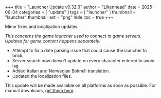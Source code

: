 +++
title = "Launcher Update v0.32.0"
author = "Liltenhead"
date = 2025-06-04
categories = [
	"update"
]
tags = [
	"launcher"
]
thumbnail = "launcher"
thumbnail_ext = "png"
hide_toc = true
+++

Minor fixes and localization updates.

<!--more-->

*This concerns the game launcher used to connect to game servers. Updates for game content happens separately.*

* Attempt to fix a date parsing issue that could cause the launcher to brick.
* Server search now doesn't update on every character entered to avoid lag.
* Added Italian and Norwegian Bokmål translation.
* Updated the localization files.

This update will be made available on all platforms as soon as possible. For manual downloads, [get them here](https://github.com/space-wizards/SS14.Launcher/releases).
